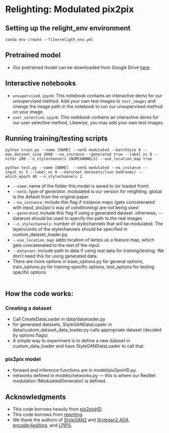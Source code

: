 

# Relighting: Modulated pix2pix

## Setting up the relight_env environment
```
conda env create --file=religth_env.yml
```
## Pretrained model
- Our pretrained model can be downloaded from Google Drive [here](https://drive.google.com/drive/folders/1jK52oEfoYcUI_CMw6_wt57Dii5unE502?usp=sharing).
## Interactive notebooks
- ```unsupervised.ipynb```: This notebook contains an interactive demo for our unsupervised method. Add your own test images to ```test_images``` and change the image path in the notebook to run our unsupervised method on your image. 
- ```user_selective.ipynb```: This notebook contains an interactive demo for our user selective method. Likewise, you may add your own test images.
## Running training/testing scripts
```
python train.py --name [NAME] --netG modulated --batchSize 8 --max_dataset_size 2000 --no_instance --generated true --label_nc 0 --niter 200 --n_stylechannels [NUMCHANNELS] --use_location_map true
```
```
python test.py --name [NAME]  --netG modulated --no_instance --input_nc 3 --label_nc 0 --dataroot datasets/lsun_bedrooms/ --which_epoch 40 --n_stylechannels 2
```

- ```--name```: name of the folder this model is saved to (or loaded from) <br>
- ```--netG```: type of generator. modulated is our version for relighting. global is the default from the original paper. <br> 
- ```--no_instance```: include this flag if instance maps (gets concatenated with input, pix2pix's way of conditioning) are not being used
- ```--generated```: include this flag if using a generated dataset. otherwise, --dataroot should be used to specify the path to the real images <br>
- ```--n_stylechannels```: number of stylechannels that will be modulated. The layers/units of the stylechannels should be specified in custom_dataset_loader.py. <br>
- ```--use_location_map```: adds location of lamps as a feature map, which gets concatenated to the rest of the input. <br>
- ```--dataroot```: include path to data if using real data for training/testing. We don't need this for using generated data.
- There are more options in base_options.py for general options, train_options.py for training specific options, test_options for testing specific options 
<br><br>

 
## How the code works: 
### Creating a dataset
- Call CreateDataLoader in data/dataloader.py
- for generated datasets, StyleGANDataLoader in data/custom_dataset_data_loader.py calls appropriate dataset (decided by options flags)
- A simple way to experiment is to define a new dataset in custom_data_loader and have StyleGANDataLoader to call that.

### pix2pix model
- forward and inference functions are in model/pix2pixHD.py. 
- networks defined in models/networks.py — this is where our ResNet modulation (ModulatedGenerator) is defined.



## Acknowledgments
- This code borrows heavily from [pix2pixHD](https://tcwang0509.github.io/pix2pixHD/).
- This code borrows from [rewriting](https://github.com/davidbau/rewriting).
- We thank the authors of [StyleGAN2](https://github.com/rosinality/stylegan2-pytorch) and [Stylegan2 ADA](https://github.com/NVlabs/stylegan2-ada-pytorch), [encoder4editing](https://github.com/omertov/encoder4editing), and [LPIPS](https://github.com/richzhang/PerceptualSimilarity).

